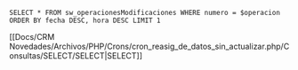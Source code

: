 `SELECT * FROM sw_operacionesModificaciones WHERE numero = $operacion ORDER BY fecha DESC, hora DESC LIMIT 1`

[[Docs/CRM Novedades/Archivos/PHP/Crons/cron_reasig_de_datos_sin_actualizar.php/Consultas/SELECT/SELECT|SELECT]]